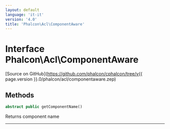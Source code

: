 ```yaml
---
layout: default
language: 'it-it'
version: '4.0'
title: 'Phalcon\Acl\ComponentAware'
---
```


# Interface **Phalcon\Acl\ComponentAware**

[Source on GitHub](https://github.com/phalcon/cphalcon/tree/v{{ page.version }}.0/phalcon/acl/componentaware.zep)

## Methods

```php
abstract public getComponentName()
```

Returns component name

* * *